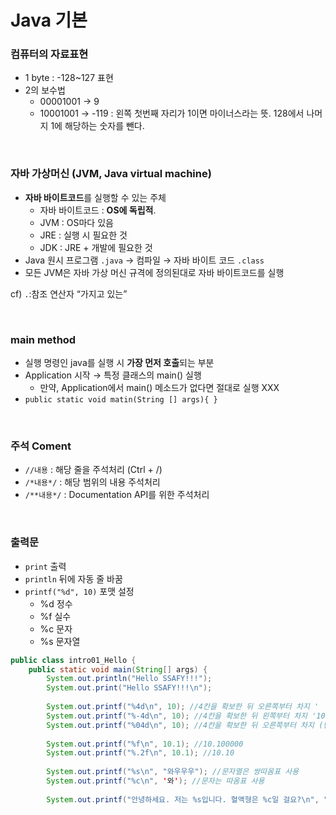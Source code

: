 # Java 기본

### 컴퓨터의 자료표현

- 1 byte :  -128~127 표현
- 2의 보수법
    - 00001001 → 9
    - 10001001 → -119 : 왼쪽 첫번째 자리가 1이면 마이너스라는 뜻. 128에서 나머지 1에 해당하는 숫자를 뺀다.

<br>

### 자바 가상머신 (JVM, Java virtual machine)

- **자바 바이트코드**를 실행할 수 있는 주체
    - 자바 바이트코드 : **OS에 독립적**.
    - JVM : OS마다 있음
    - JRE : 실행 시 필요한 것
    - JDK : JRE + 개발에 필요한 것
- Java 원시 프로그램 `.java` → 컴파일 → 자바 바이트 코드 `.class`
- 모든 JVM은 자바 가상 머신 규격에 정의된대로 자바 바이트코드를 실행

cf) `.`:참조 연산자 “가지고 있는”

<br>

### main method

- 실행 명령인 java를 실행 시 **가장 먼저 호출**되는 부분
- Application 시작 → 특정 클래스의 main() 실행
    - 만약, Application에서 main() 메소드가 없다면 절대로 실행 XXX
- `public static void matin(String [] args){ }`

<br>

### 주석 Coment

- `//내용` : 해당 줄을 주석처리 (Ctrl + /)
- `/*내용*/` : 해당 범위의 내용 주석처리
- `/**내용*/` : Documentation API를 위한 주석처리

<br>

### 출력문

- `print` 출력
- `println` 뒤에 자동 줄 바꿈
- `printf("%d", 10)` 포맷 설정
    - %d 정수
    - %f 실수
    - %c 문자
    - %s 문자열

```java
public class intro01_Hello {
	public static void main(String[] args) {
		System.out.println("Hello SSAFY!!!");
		System.out.print("Hello SSAFY!!!\n");
		
		System.out.printf("%4d\n", 10); //4칸을 확보한 뒤 오른쪽부터 차지 '  10'
		System.out.printf("%-4d\n", 10); //4칸을 확보한 뒤 왼쪽부터 차지 '10  '
		System.out.printf("%04d\n", 10); //4칸을 확보한 뒤 오른쪽부터 차지 (빈칸 0으로) '0010'
		
		System.out.printf("%f\n", 10.1); //10.100000
		System.out.printf("%.2f\n", 10.1); //10.10
		
		System.out.printf("%s\n", "와우우우"); //문자열은 쌍따옴표 사용
		System.out.printf("%c\n", '와'); //문자는 따옴표 사용
		
		System.out.printf("안녕하세요. 저는 %s입니다. 혈액형은 %c일 걸요?\n", "리자", 'A');
```